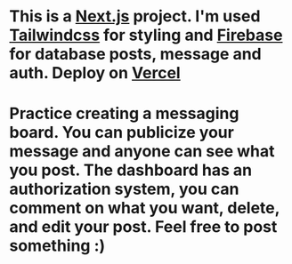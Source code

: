 # This is a [Next.js](https://nextjs.org/) project. I'm used [Tailwindcss](https://tailwindcss.com/) for styling and [Firebase](https://firebase.google.com/) for database posts, message and auth. Deploy on [Vercel](https://vercel.com/home?utm_source=next-site&utm_medium=banner&utm_campaign=next-website)

# Practice creating a messaging board. You can publicize your message and anyone can see what you post. The dashboard has an authorization system, you can comment on what you want, delete, and edit your post. Feel free to post something :)



